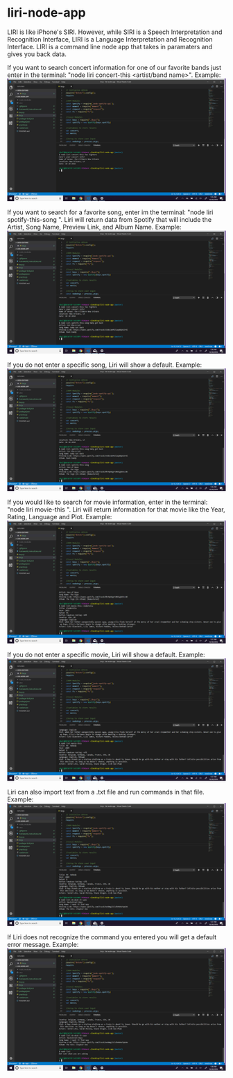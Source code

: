 # liri-node-app

LIRI is like iPhone's SIRI. However, while SIRI is a Speech Interpretation and Recognition Interface, LIRI is a Language Interpretation and Recognition Interface. LIRI is a command line node app that takes in paramaters and gives you back data.

If you want to search concert information for one of our favorite bands just enter in the terminal: "node liri concert-this <artist/band name>". Example:
![Image](https://github.com/shellylane/liri-node-app/blob/master/screenshots/concert-this.png)

If you want to search for a favorite song, enter im the terminal: "node liri spotify-this-song <song name>". Liri will return data from Spotify that will include the Artist, Song Name, Preview Link, and Album Name. Example:
![Image](https://github.com/shellylane/liri-node-app/blob/master/screenshots/spotify-this-1.png)

If you do not enter a specific song, Liri will show a default. Example:
![Image](https://github.com/shellylane/liri-node-app/blob/master/screenshots/spotify-this-2.png)

If you would like to search for movie information, enter in the terminal: "node liri movie-this <movie name>". Liri will return information for that movie like the Year, Rating, Language and Plot. Example:
![Image](https://github.com/shellylane/liri-node-app/blob/master/screenshots/movie-this-1.png)

If you do not enter a specific movie, Liri will show a default. Example:
![Image](https://github.com/shellylane/liri-node-app/blob/master/screenshots/movie-this-2.png)

Liri can also import text from a .txt file and run commands in that file. Example:
![Image](https://github.com/shellylane/liri-node-app/blob/master/screenshots/do-what.png)

If Liri does not recognize the command you entered you will get a default error message. Example:
![Image](https://github.com/shellylane/liri-node-app/blob/master/screenshots/default.png)
